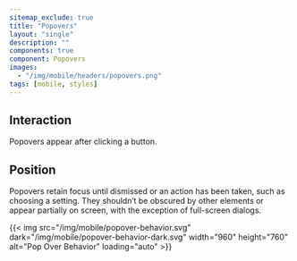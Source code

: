 ```yaml
---
sitemap_exclude: true
title: "Popovers"
layout: "single"
description: ""
components: true
component: Popovers
images:
  - "/img/mobile/headers/popovers.png"
tags: [mobile, styles]
---
```


## Interaction

Popovers appear after clicking a button.

## Position

Popovers retain focus until dismissed or an action has been taken, such as choosing a setting. They shouldn’t be obscured by other elements or appear partially on screen, with the exception of full-screen dialogs.

{{< img src="/img/mobile/popover-behavior.svg" dark="/img/mobile/popover-behavior-dark.svg" width="960" height="760" alt="Pop Over Behavior" loading="auto" >}}
